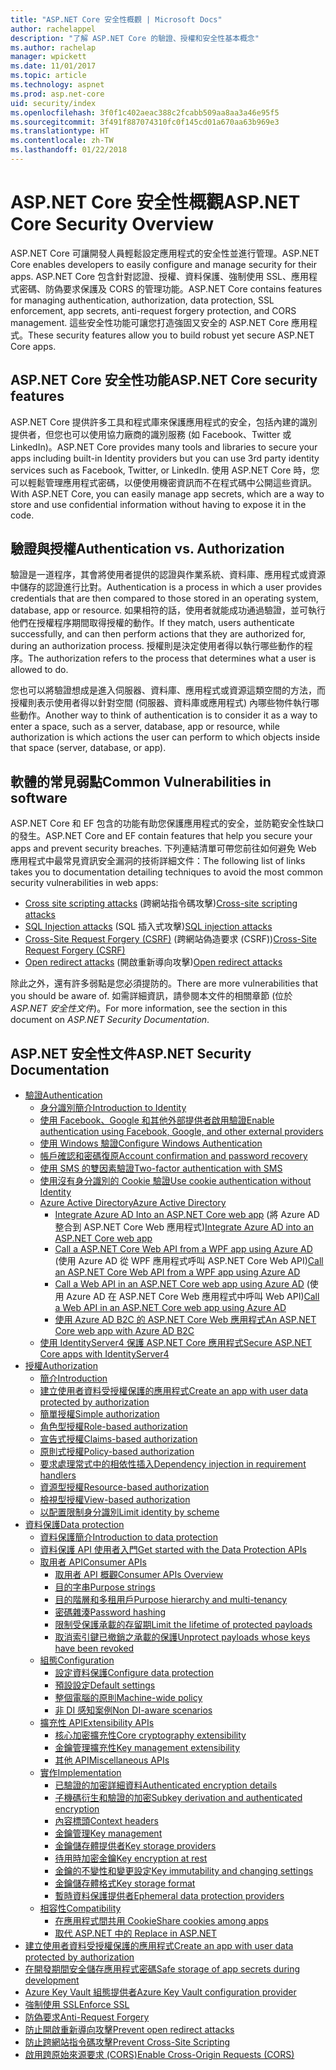 ```yaml
---
title: "ASP.NET Core 安全性概觀 | Microsoft Docs"
author: rachelappel
description: "了解 ASP.NET Core 的驗證、授權和安全性基本概念"
ms.author: rachelap
manager: wpickett
ms.date: 11/01/2017
ms.topic: article
ms.technology: aspnet
ms.prod: asp.net-core
uid: security/index
ms.openlocfilehash: 3f0f1c402aeac388c2fcabb509aa8aa3a46e95f5
ms.sourcegitcommit: 3f491f887074310fc0f145cd01a670aa63b969e3
ms.translationtype: HT
ms.contentlocale: zh-TW
ms.lasthandoff: 01/22/2018
---
```

# <a name="aspnet-core-security-overview"></a><span data-ttu-id="bae4a-103">ASP.NET Core 安全性概觀</span><span class="sxs-lookup"><span data-stu-id="bae4a-103">ASP.NET Core Security Overview</span></span>

<span data-ttu-id="bae4a-104">ASP.NET Core 可讓開發人員輕鬆設定應用程式的安全性並進行管理。</span><span class="sxs-lookup"><span data-stu-id="bae4a-104">ASP.NET Core enables developers to easily configure and manage security for their apps.</span></span> <span data-ttu-id="bae4a-105">ASP.NET Core 包含針對認證、授權、資料保護、強制使用 SSL、應用程式密碼、防偽要求保護及 CORS 的管理功能。</span><span class="sxs-lookup"><span data-stu-id="bae4a-105">ASP.NET Core contains features for managing authentication, authorization, data protection, SSL enforcement, app secrets, anti-request forgery protection, and CORS management.</span></span> <span data-ttu-id="bae4a-106">這些安全性功能可讓您打造強固又安全的 ASP.NET Core 應用程式。</span><span class="sxs-lookup"><span data-stu-id="bae4a-106">These security features allow you to build robust yet secure ASP.NET Core apps.</span></span> 

## <a name="aspnet-core-security-features"></a><span data-ttu-id="bae4a-107">ASP.NET Core 安全性功能</span><span class="sxs-lookup"><span data-stu-id="bae4a-107">ASP.NET Core security features</span></span>

<span data-ttu-id="bae4a-108">ASP.NET Core 提供許多工具和程式庫來保護應用程式的安全，包括內建的識別提供者，但您也可以使用協力廠商的識別服務 (如 Facebook、Twitter 或 LinkedIn)。</span><span class="sxs-lookup"><span data-stu-id="bae4a-108">ASP.NET Core provides many tools and libraries to secure your apps including built-in Identity providers but you can use 3rd party identity services such as Facebook, Twitter, or LinkedIn.</span></span> <span data-ttu-id="bae4a-109">使用 ASP.NET Core 時，您可以輕鬆管理應用程式密碼，以便使用機密資訊而不在程式碼中公開這些資訊。</span><span class="sxs-lookup"><span data-stu-id="bae4a-109">With ASP.NET Core, you can easily manage app secrets, which are a way to store and use confidential information without having to expose it in the code.</span></span> 

## <a name="authentication-vs-authorization"></a><span data-ttu-id="bae4a-110">驗證與授權</span><span class="sxs-lookup"><span data-stu-id="bae4a-110">Authentication vs. Authorization</span></span>

<span data-ttu-id="bae4a-111">驗證是一道程序，其會將使用者提供的認證與作業系統、資料庫、應用程式或資源中儲存的認證進行比對。</span><span class="sxs-lookup"><span data-stu-id="bae4a-111">Authentication is a process in which a user provides credentials that are then compared to those stored in an operating system, database, app or resource.</span></span> <span data-ttu-id="bae4a-112">如果相符的話，使用者就能成功通過驗證，並可執行他們在授權程序期間取得授權的動作。</span><span class="sxs-lookup"><span data-stu-id="bae4a-112">If they match, users authenticate successfully, and can then perform actions that they are authorized for, during an authorization process.</span></span> <span data-ttu-id="bae4a-113">授權則是決定使用者得以執行哪些動作的程序。</span><span class="sxs-lookup"><span data-stu-id="bae4a-113">The authorization refers to the process that determines what a user is allowed to do.</span></span> 

<span data-ttu-id="bae4a-114">您也可以將驗證想成是進入伺服器、資料庫、應用程式或資源這類空間的方法，而授權則表示使用者得以針對空間 (伺服器、資料庫或應用程式) 內哪些物件執行哪些動作。</span><span class="sxs-lookup"><span data-stu-id="bae4a-114">Another way to think of authentication is to consider it as a way to enter a space, such as a server, database, app or resource, while authorization is which actions the user can perform to which objects inside that space (server, database, or app).</span></span>

## <a name="common-vulnerabilities-in-software"></a><span data-ttu-id="bae4a-115">軟體的常見弱點</span><span class="sxs-lookup"><span data-stu-id="bae4a-115">Common Vulnerabilities in software</span></span>

<span data-ttu-id="bae4a-116">ASP.NET Core 和 EF 包含的功能有助您保護應用程式的安全，並防範安全性缺口的發生。</span><span class="sxs-lookup"><span data-stu-id="bae4a-116">ASP.NET Core and EF contain features that help you secure your apps and prevent security breaches.</span></span> <span data-ttu-id="bae4a-117">下列連結清單可帶您前往如何避免 Web 應用程式中最常見資訊安全漏洞的技術詳細文件：</span><span class="sxs-lookup"><span data-stu-id="bae4a-117">The following list of links takes you to documentation detailing techniques to avoid the most common security vulnerabilities in web apps:</span></span>

* <span data-ttu-id="bae4a-118">[Cross site scripting attacks](https://docs.microsoft.com/aspnet/core/security/cross-site-scripting) (跨網站指令碼攻擊)</span><span class="sxs-lookup"><span data-stu-id="bae4a-118">[Cross-site scripting attacks](https://docs.microsoft.com/aspnet/core/security/cross-site-scripting)</span></span>
* <span data-ttu-id="bae4a-119">[SQL Injection attacks](https://docs.microsoft.com/ef/core/querying/raw-sql) (SQL 插入式攻擊)</span><span class="sxs-lookup"><span data-stu-id="bae4a-119">[SQL injection attacks](https://docs.microsoft.com/ef/core/querying/raw-sql)</span></span>
* <span data-ttu-id="bae4a-120">[Cross-Site Request Forgery (CSRF)](https://docs.microsoft.com/aspnet/core/security/anti-request-forgery) (跨網站偽造要求 (CSRF))</span><span class="sxs-lookup"><span data-stu-id="bae4a-120">[Cross-Site Request Forgery (CSRF)](https://docs.microsoft.com/aspnet/core/security/anti-request-forgery)</span></span>
* <span data-ttu-id="bae4a-121">[Open redirect attacks](https://docs.microsoft.com/aspnet/core/security/preventing-open-redirects) (開啟重新導向攻擊)</span><span class="sxs-lookup"><span data-stu-id="bae4a-121">[Open redirect attacks](https://docs.microsoft.com/aspnet/core/security/preventing-open-redirects)</span></span>

<span data-ttu-id="bae4a-122">除此之外，還有許多弱點是您必須提防的。</span><span class="sxs-lookup"><span data-stu-id="bae4a-122">There are more vulnerabilities that you should be aware of.</span></span> <span data-ttu-id="bae4a-123">如需詳細資訊，請參閱本文件的相關章節 (位於 *ASP.NET 安全性文件*)。</span><span class="sxs-lookup"><span data-stu-id="bae4a-123">For more information, see the section in this document on *ASP.NET Security Documentation*.</span></span> 

## <a name="aspnet-security-documentation"></a><span data-ttu-id="bae4a-124">ASP.NET 安全性文件</span><span class="sxs-lookup"><span data-stu-id="bae4a-124">ASP.NET Security Documentation</span></span>

*   [<span data-ttu-id="bae4a-125">驗證</span><span class="sxs-lookup"><span data-stu-id="bae4a-125">Authentication</span></span>](authentication/index.md)
    *   [<span data-ttu-id="bae4a-126">身分識別簡介</span><span class="sxs-lookup"><span data-stu-id="bae4a-126">Introduction to Identity</span></span>](authentication/identity.md)
    *   [<span data-ttu-id="bae4a-127">使用 Facebook、Google 和其他外部提供者啟用驗證</span><span class="sxs-lookup"><span data-stu-id="bae4a-127">Enable authentication using Facebook, Google, and other external providers</span></span>](authentication/social/index.md)
    * [<span data-ttu-id="bae4a-128">使用 Windows 驗證</span><span class="sxs-lookup"><span data-stu-id="bae4a-128">Configure Windows Authentication</span></span>](authentication/windowsauth.md)
    *   [<span data-ttu-id="bae4a-129">帳戶確認和密碼復原</span><span class="sxs-lookup"><span data-stu-id="bae4a-129">Account confirmation and password recovery</span></span>](authentication/accconfirm.md)
    *   [<span data-ttu-id="bae4a-130">使用 SMS 的雙因素驗證</span><span class="sxs-lookup"><span data-stu-id="bae4a-130">Two-factor authentication with SMS</span></span>](authentication/2fa.md) 
    *   [<span data-ttu-id="bae4a-131">使用沒有身分識別的 Cookie 驗證</span><span class="sxs-lookup"><span data-stu-id="bae4a-131">Use cookie authentication without Identity</span></span>](authentication/cookie.md)
    *   [<span data-ttu-id="bae4a-132">Azure Active Directory</span><span class="sxs-lookup"><span data-stu-id="bae4a-132">Azure Active Directory</span></span>](authentication/azure-active-directory/index.md)
        *   <span data-ttu-id="bae4a-133">[Integrate Azure AD Into an ASP.NET Core web app](https://azure.microsoft.com/documentation/samples/active-directory-dotnet-webapp-openidconnect-aspnetcore/) (將 Azure AD 整合到 ASP.NET Core Web 應用程式)</span><span class="sxs-lookup"><span data-stu-id="bae4a-133">[Integrate Azure AD into an ASP.NET Core web app](https://azure.microsoft.com/documentation/samples/active-directory-dotnet-webapp-openidconnect-aspnetcore/)</span></span>
        *   <span data-ttu-id="bae4a-134">[Call a ASP.NET Core Web API from a WPF app using Azure AD](https://azure.microsoft.com/documentation/samples/active-directory-dotnet-native-aspnetcore/) (使用 Azure AD 從 WPF 應用程式呼叫 ASP.NET Core Web API)</span><span class="sxs-lookup"><span data-stu-id="bae4a-134">[Call an ASP.NET Core Web API from a WPF app using Azure AD](https://azure.microsoft.com/documentation/samples/active-directory-dotnet-native-aspnetcore/)</span></span>
        *   <span data-ttu-id="bae4a-135">[Call a Web API in an ASP.NET Core web app using Azure AD](https://azure.microsoft.com/documentation/samples/active-directory-dotnet-webapp-webapi-openidconnect-aspnetcore/) (使用 Azure AD 在 ASP.NET Core Web 應用程式中呼叫 Web API)</span><span class="sxs-lookup"><span data-stu-id="bae4a-135">[Call a Web API in an ASP.NET Core web app using Azure AD](https://azure.microsoft.com/documentation/samples/active-directory-dotnet-webapp-webapi-openidconnect-aspnetcore/)</span></span>
        *   [<span data-ttu-id="bae4a-136">使用 Azure AD B2C 的 ASP.NET Core Web 應用程式</span><span class="sxs-lookup"><span data-stu-id="bae4a-136">An ASP.NET Core web app with Azure AD B2C</span></span>](https://azure.microsoft.com/resources/samples/active-directory-b2c-dotnetcore-webapp/)
    *   [<span data-ttu-id="bae4a-137">使用 IdentityServer4 保護 ASP.NET Core 應用程式</span><span class="sxs-lookup"><span data-stu-id="bae4a-137">Secure ASP.NET Core apps with IdentityServer4</span></span>](https://identityserver4.readthedocs.io)
*   [<span data-ttu-id="bae4a-138">授權</span><span class="sxs-lookup"><span data-stu-id="bae4a-138">Authorization</span></span>](authorization/index.md)
    *   [<span data-ttu-id="bae4a-139">簡介</span><span class="sxs-lookup"><span data-stu-id="bae4a-139">Introduction</span></span>](authorization/introduction.md)
    *   [<span data-ttu-id="bae4a-140">建立使用者資料受授權保護的應用程式</span><span class="sxs-lookup"><span data-stu-id="bae4a-140">Create an app with user data protected by authorization</span></span>](xref:security/authorization/secure-data)
    *   [<span data-ttu-id="bae4a-141">簡單授權</span><span class="sxs-lookup"><span data-stu-id="bae4a-141">Simple authorization</span></span>](authorization/simple.md)
    *   [<span data-ttu-id="bae4a-142">角色型授權</span><span class="sxs-lookup"><span data-stu-id="bae4a-142">Role-based authorization</span></span>](authorization/roles.md)
    *   [<span data-ttu-id="bae4a-143">宣告式授權</span><span class="sxs-lookup"><span data-stu-id="bae4a-143">Claims-based authorization</span></span>](authorization/claims.md)
    *   [<span data-ttu-id="bae4a-144">原則式授權</span><span class="sxs-lookup"><span data-stu-id="bae4a-144">Policy-based authorization</span></span>](authorization/policies.md)
    *   [<span data-ttu-id="bae4a-145">要求處理常式中的相依性插入</span><span class="sxs-lookup"><span data-stu-id="bae4a-145">Dependency injection in requirement handlers</span></span>](authorization/dependencyinjection.md)
    *   [<span data-ttu-id="bae4a-146">資源型授權</span><span class="sxs-lookup"><span data-stu-id="bae4a-146">Resource-based authorization</span></span>](authorization/resourcebased.md)
    *   [<span data-ttu-id="bae4a-147">檢視型授權</span><span class="sxs-lookup"><span data-stu-id="bae4a-147">View-based authorization</span></span>](authorization/views.md)
    *   [<span data-ttu-id="bae4a-148">以配置限制身分識別</span><span class="sxs-lookup"><span data-stu-id="bae4a-148">Limit identity by scheme</span></span>](authorization/limitingidentitybyscheme.md)
*   [<span data-ttu-id="bae4a-149">資料保護</span><span class="sxs-lookup"><span data-stu-id="bae4a-149">Data protection</span></span>](data-protection/index.md)
    *   [<span data-ttu-id="bae4a-150">資料保護簡介</span><span class="sxs-lookup"><span data-stu-id="bae4a-150">Introduction to data protection</span></span>](data-protection/introduction.md)
    *   [<span data-ttu-id="bae4a-151">資料保護 API 使用者入門</span><span class="sxs-lookup"><span data-stu-id="bae4a-151">Get started with the Data Protection APIs</span></span>](data-protection/using-data-protection.md)
    *   [<span data-ttu-id="bae4a-152">取用者 API</span><span class="sxs-lookup"><span data-stu-id="bae4a-152">Consumer APIs</span></span>](data-protection/consumer-apis/index.md)
        *   [<span data-ttu-id="bae4a-153">取用者 API 概觀</span><span class="sxs-lookup"><span data-stu-id="bae4a-153">Consumer APIs Overview</span></span>](data-protection/consumer-apis/overview.md)
        *   [<span data-ttu-id="bae4a-154">目的字串</span><span class="sxs-lookup"><span data-stu-id="bae4a-154">Purpose strings</span></span>](data-protection/consumer-apis/purpose-strings.md)
        *   [<span data-ttu-id="bae4a-155">目的階層和多租用戶</span><span class="sxs-lookup"><span data-stu-id="bae4a-155">Purpose hierarchy and multi-tenancy</span></span>](data-protection/consumer-apis/purpose-strings-multitenancy.md)
        *   [<span data-ttu-id="bae4a-156">密碼雜湊</span><span class="sxs-lookup"><span data-stu-id="bae4a-156">Password hashing</span></span>](data-protection/consumer-apis/password-hashing.md)
        *   [<span data-ttu-id="bae4a-157">限制受保護承載的存留期</span><span class="sxs-lookup"><span data-stu-id="bae4a-157">Limit the lifetime of protected payloads</span></span>](data-protection/consumer-apis/limited-lifetime-payloads.md)
        *   [<span data-ttu-id="bae4a-158">取消索引鍵已撤銷之承載的保護</span><span class="sxs-lookup"><span data-stu-id="bae4a-158">Unprotect payloads whose keys have been revoked</span></span>](data-protection/consumer-apis/dangerous-unprotect.md)
    *   [<span data-ttu-id="bae4a-159">組態</span><span class="sxs-lookup"><span data-stu-id="bae4a-159">Configuration</span></span>](data-protection/configuration/index.md)
        *   [<span data-ttu-id="bae4a-160">設定資料保護</span><span class="sxs-lookup"><span data-stu-id="bae4a-160">Configure data protection</span></span>](data-protection/configuration/overview.md)
        *   [<span data-ttu-id="bae4a-161">預設設定</span><span class="sxs-lookup"><span data-stu-id="bae4a-161">Default settings</span></span>](data-protection/configuration/default-settings.md)
        *   [<span data-ttu-id="bae4a-162">整個電腦的原則</span><span class="sxs-lookup"><span data-stu-id="bae4a-162">Machine-wide policy</span></span>](data-protection/configuration/machine-wide-policy.md)
        *   [<span data-ttu-id="bae4a-163">非 DI 感知案例</span><span class="sxs-lookup"><span data-stu-id="bae4a-163">Non DI-aware scenarios</span></span>](data-protection/configuration/non-di-scenarios.md)
    *   [<span data-ttu-id="bae4a-164">擴充性 API</span><span class="sxs-lookup"><span data-stu-id="bae4a-164">Extensibility APIs</span></span>](data-protection/extensibility/index.md)
        *   [<span data-ttu-id="bae4a-165">核心加密擴充性</span><span class="sxs-lookup"><span data-stu-id="bae4a-165">Core cryptography extensibility</span></span>](data-protection/extensibility/core-crypto.md)
        *   [<span data-ttu-id="bae4a-166">金鑰管理擴充性</span><span class="sxs-lookup"><span data-stu-id="bae4a-166">Key management extensibility</span></span>](data-protection/extensibility/key-management.md)
        *   [<span data-ttu-id="bae4a-167">其他 API</span><span class="sxs-lookup"><span data-stu-id="bae4a-167">Miscellaneous APIs</span></span>](data-protection/extensibility/misc-apis.md)
    *   [<span data-ttu-id="bae4a-168">實作</span><span class="sxs-lookup"><span data-stu-id="bae4a-168">Implementation</span></span>](data-protection/implementation/index.md)
        *   [<span data-ttu-id="bae4a-169">已驗證的加密詳細資料</span><span class="sxs-lookup"><span data-stu-id="bae4a-169">Authenticated encryption details</span></span>](data-protection/implementation/authenticated-encryption-details.md)
        *   [<span data-ttu-id="bae4a-170">子機碼衍生和驗證的加密</span><span class="sxs-lookup"><span data-stu-id="bae4a-170">Subkey derivation and authenticated encryption</span></span>](data-protection/implementation/subkeyderivation.md)
        *   [<span data-ttu-id="bae4a-171">內容標頭</span><span class="sxs-lookup"><span data-stu-id="bae4a-171">Context headers</span></span>](data-protection/implementation/context-headers.md)
        *   [<span data-ttu-id="bae4a-172">金鑰管理</span><span class="sxs-lookup"><span data-stu-id="bae4a-172">Key management</span></span>](data-protection/implementation/key-management.md)
        *   [<span data-ttu-id="bae4a-173">金鑰儲存體提供者</span><span class="sxs-lookup"><span data-stu-id="bae4a-173">Key storage providers</span></span>](data-protection/implementation/key-storage-providers.md)
        *   [<span data-ttu-id="bae4a-174">待用時加密金鑰</span><span class="sxs-lookup"><span data-stu-id="bae4a-174">Key encryption at rest</span></span>](data-protection/implementation/key-encryption-at-rest.md)
        *   [<span data-ttu-id="bae4a-175">金鑰的不變性和變更設定</span><span class="sxs-lookup"><span data-stu-id="bae4a-175">Key immutability and changing settings</span></span>](data-protection/implementation/key-immutability.md)
        *   [<span data-ttu-id="bae4a-176">金鑰儲存體格式</span><span class="sxs-lookup"><span data-stu-id="bae4a-176">Key storage format</span></span>](data-protection/implementation/key-storage-format.md)
        *   [<span data-ttu-id="bae4a-177">暫時資料保護提供者</span><span class="sxs-lookup"><span data-stu-id="bae4a-177">Ephemeral data protection providers</span></span>](data-protection/implementation/key-storage-ephemeral.md)
    *   [<span data-ttu-id="bae4a-178">相容性</span><span class="sxs-lookup"><span data-stu-id="bae4a-178">Compatibility</span></span>](data-protection/compatibility/index.md)
        *   [<span data-ttu-id="bae4a-179">在應用程式間共用 Cookie</span><span class="sxs-lookup"><span data-stu-id="bae4a-179">Share cookies among apps</span></span>](data-protection/compatibility/cookie-sharing.md)
        *   [<span data-ttu-id="bae4a-180">取代 ASP.NET 中的 <machineKey></span><span class="sxs-lookup"><span data-stu-id="bae4a-180">Replace <machineKey> in ASP.NET</span></span>](data-protection/compatibility/replacing-machinekey.md)
*   [<span data-ttu-id="bae4a-181">建立使用者資料受授權保護的應用程式</span><span class="sxs-lookup"><span data-stu-id="bae4a-181">Create an app with user data protected by authorization</span></span>](xref:security/authorization/secure-data)
*   [<span data-ttu-id="bae4a-182">在開發期間安全儲存應用程式密碼</span><span class="sxs-lookup"><span data-stu-id="bae4a-182">Safe storage of app secrets during development</span></span>](app-secrets.md)
*   [<span data-ttu-id="bae4a-183">Azure Key Vault 組態提供者</span><span class="sxs-lookup"><span data-stu-id="bae4a-183">Azure Key Vault configuration provider</span></span>](key-vault-configuration.md)
*   [<span data-ttu-id="bae4a-184">強制使用 SSL</span><span class="sxs-lookup"><span data-stu-id="bae4a-184">Enforce SSL</span></span>](enforcing-ssl.md)
*   [<span data-ttu-id="bae4a-185">防偽要求</span><span class="sxs-lookup"><span data-stu-id="bae4a-185">Anti-Request Forgery</span></span>](anti-request-forgery.md)
*   [<span data-ttu-id="bae4a-186">防止開啟重新導向攻擊</span><span class="sxs-lookup"><span data-stu-id="bae4a-186">Prevent open redirect attacks</span></span>](preventing-open-redirects.md)
*   [<span data-ttu-id="bae4a-187">防止跨網站指令碼攻擊</span><span class="sxs-lookup"><span data-stu-id="bae4a-187">Prevent Cross-Site Scripting</span></span>](cross-site-scripting.md)
*   [<span data-ttu-id="bae4a-188">啟用跨原始來源要求 (CORS)</span><span class="sxs-lookup"><span data-stu-id="bae4a-188">Enable Cross-Origin Requests (CORS)</span></span>](cors.md)
